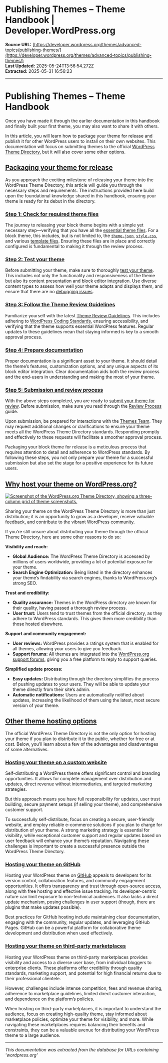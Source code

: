 # Publishing Themes – Theme Handbook | Developer.WordPress.org

**Source URL:** [https://developer.wordpress.org/themes/advanced-topics/publishing-themes/](https://developer.wordpress.org/themes/advanced-topics/publishing-themes/)  
**Last Updated:** 2025-05-24T13:56:54.272Z  
**Extracted:** 2025-05-31 16:56:23

---

# Publishing Themes – Theme Handbook

Once you have made it through the earlier documentation in this handbook and finally built your first theme, you may also want to share it with others.

In this article, you will learn how to package your theme for release and publish it for other WordPress users to install on their own websites. This documentation will focus on submitting themes to the official [WordPress Theme Directory](https://wordpress.org/themes/), but it will also cover some other options.

## [Packaging your theme for release](#packaging-your-theme-for-release)

As you approach the exciting milestone of releasing your theme into the WordPress Theme Directory, this article will guide you through the necessary steps and requirements. The instructions provided here build upon the foundational knowledge shared in this handbook, ensuring your theme is ready for its debut in the directory.

### [Step 1: Check for required theme files](#step-1-check-for-required-theme-files)

The journey to releasing your block theme begins with a simple yet necessary step—verifying that you have all the [essential theme files](https://developer.wordpress.org/themes/core-concepts/theme-structure/). For a block theme, this includes, but is not limited to, the [`theme.json`](https://developer.wordpress.org/themes/core-concepts/global-settings-and-styles/), [`style.css`](https://developer.wordpress.org/themes/core-concepts/main-stylesheet/), and various [template files](https://developer.wordpress.org/themes/core-concepts/templates/). Ensuring these files are in place and correctly configured is fundamental to making it through the review process.

### [Step 2: Test your theme](#step-2-test-your-theme)

Before submitting your theme, make sure to thoroughly [test your theme](https://developer.wordpress.org/themes/advanced-topics/testing/). This includes not only the functionality and responsiveness of the theme but also its content presentation and block editor integration. Use diverse content types to assess how well your theme adapts and displays them, and ensure that there are no [debugging issues](https://developer.wordpress.org/themes/advanced-topics/debugging/).

### [Step 3: Follow the Theme Review Guidelines](#step-3-follow-the-theme-review-guidelines)

Familiarize yourself with the latest [Theme Review Guidelines](https://make.wordpress.org/themes/handbook/review/required/). This includes adhering to [WordPress Coding Standards](https://developer.wordpress.org/coding-standards/wordpress-coding-standards/), ensuring accessibility, and verifying that the theme supports essential WordPress features. Regular updates to these guidelines mean that staying informed is key to a smooth approval process.

### [Step 4: Prepare documentation](#step-4-prepare-documentation)

Proper documentation is a significant asset to your theme. It should detail the theme’s features, customization options, and any unique aspects of its block editor integration. Clear documentation aids both the review process and the end-users in understanding and making the most of your theme.

### [Step 5: Submission and review process](#step-5-submission-and-review-process)

With the above steps completed, you are ready to [submit your theme for review](https://wordpress.org/themes/upload/). Before submission, make sure you read through the [Review Process](https://make.wordpress.org/themes/handbook/review/) guide.

Upon submission, be prepared for interactions with the [Themes Team](https://make.wordpress.org/themes/handbook/about/). They may request additional changes or clarifications to ensure your theme meets all the WordPress Theme Directory standards. Responding promptly and effectively to these requests will facilitate a smoother approval process.

Packaging your block theme for release is a meticulous process that requires attention to detail and adherence to WordPress standards. By following these steps, you not only prepare your theme for a successful submission but also set the stage for a positive experience for its future users.

## [Why host your theme on WordPress.org?](#why-host-your-theme-on-wordpress-org)

[![Screenshot of the WordPress.org Theme Directory, showing a three-column grid of theme screenshots.](https://i0.wp.com/developer.wordpress.org/files/2024/01/theme-directory-block-themes.webp?resize=2048%2C1270&ssl=1)](https://i0.wp.com/developer.wordpress.org/files/2024/01/theme-directory-block-themes.webp?ssl=1)

Sharing your theme on the WordPress Theme Directory is more than just distribution; it is an opportunity to grow as a developer, receive valuable feedback, and contribute to the vibrant WordPress community.

If you’re still unsure about distributing your theme through the official Theme Directory, here are some other reasons to do so:

**Visibility and reach:**

*   **Global Audience:** The WordPress Theme Directory is accessed by millions of users worldwide, providing a lot of potential exposure for your theme.
*   **Search Engine Optimization:** Being listed in the directory enhances your theme’s findability via search engines, thanks to WordPress.org’s strong SEO.

**Trust and credibility:**

*   **Quality assurance:** Themes in the WordPress directory are known for their quality, having passed a thorough review process.
*   **User trust:** Users tend to trust themes from the official directory, as they adhere to WordPress standards. This gives them more credibility than those hosted elsewhere.

**Support and community engagement:**

*   **User reviews:** WordPress provides a ratings system that is enabled for all themes, allowing your users to give you feedback.
*   **Support forums:** All themes are integrated into the [WordPress.org support forums](https://wordpress.org/support/forums/), giving you a free platform to reply to support queries.

**Simplified update process:**

*   **Easy updates:** Distributing through the directory simplifies the process of pushing updates to your users. They will be able to update your theme directly from their site’s admin.
*   **Automatic notifications:** Users are automatically notified about updates, increasing the likelihood of them using the latest, most secure version of your theme.

## [Other theme hosting options](#other-theme-hosting-options)

The official WordPress Theme Directory is not the only option for hosting your theme if you plan to distribute it to the public, whether for free or at cost. Below, you’ll learn about a few of the advantages and disadvantages of some alternatives.

### [Hosting your theme on a custom website](#hosting-your-theme-on-a-custom-website)

Self-distributing a WordPress theme offers significant control and branding opportunities. It allows for complete management over distribution and updates, direct revenue without intermediaries, and targeted marketing strategies. 

But this approach means you have full responsibility for updates, user trust building, secure payment setups (if selling your theme), and comprehensive customer support.

To successfully self-distribute, focus on creating a secure, user-friendly website, and employ reliable e-commerce solutions if you plan to charge for distribution of your theme. A strong marketing strategy is essential for visibility, while exceptional customer support and regular updates based on user feedback will enhance your theme’s reputation. Navigating these challenges is important to create a successful presence outside the WordPress Theme Directory.

### [Hosting your theme on GitHub](#hosting-your-theme-on-github)

Hosting your WordPress theme on [GitHub](https://github.com/) appeals to developers for its version control, collaboration features, and community engagement opportunities. It offers transparency and trust through open-source access, along with free hosting and effective issue tracking. Its developer-centric nature can limit exposure to non-technical audiences. It also lacks a direct update mechanism, posing challenges in user support (though, there are plugins that make updates possible).

Best practices for GitHub hosting include maintaining clear documentation, engaging with the community, regular updates, and leveraging GitHub Pages. GitHub can be a powerful platform for collaborative theme development and distribution when used effectively.

### [Hosting your theme on third-party marketplaces](#hosting-your-theme-on-third-party-marketplaces)

Hosting your WordPress theme on third-party marketplaces provides visibility and access to a diverse user base, from individual bloggers to enterprise clients. These platforms offer credibility through quality standards, marketing support, and potential for high financial returns due to their professional clientele.

However, challenges include intense competition, fees and revenue sharing, adherence to marketplace guidelines, limited direct customer interaction, and dependence on the platform’s policies.

When hosting on third-party marketplaces, it is important to understand the audience, focus on creating high-quality theme, stay informed about marketplace policies, optimize your theme for visibility, and more. While navigating these marketplaces requires balancing their benefits and constraints, they can be a valuable avenue for distributing your WordPress theme to a large audience.

---

*This documentation was extracted from the database for URLs containing 'wordpress.org'*
